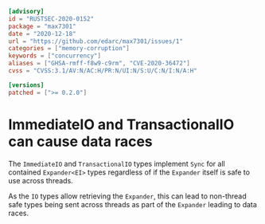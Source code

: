 ```toml
[advisory]
id = "RUSTSEC-2020-0152"
package = "max7301"
date = "2020-12-18"
url = "https://github.com/edarc/max7301/issues/1"
categories = ["memory-corruption"]
keywords = ["concurrency"]
aliases = ["GHSA-rmff-f8w9-c9rm", "CVE-2020-36472"]
cvss = "CVSS:3.1/AV:N/AC:H/PR:N/UI:N/S:U/C:N/I:N/A:H"

[versions]
patched = [">= 0.2.0"]
```

# ImmediateIO and TransactionalIO can cause data races

The `ImmediateIO` and `TransactionalIO` types implement `Sync` for all contained
`Expander<EI>` types regardless of if the `Expander` itself is safe to use
across threads.

As the `IO` types allow retrieving the `Expander`, this can lead to non-thread
safe types being sent across threads as part of the `Expander` leading to data
races.
